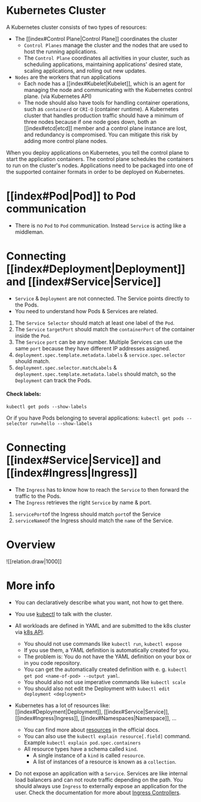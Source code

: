# Kubernetes Cluster

A Kubernetes cluster consists of two types of resources:

- The [[index#Control Plane|Control Plane]] coordinates the cluster
	- `Control Planes` manage the cluster and the nodes that are used to host the running applications.
	- The `Control Plane` coordinates all activities in your cluster, such as scheduling applications, maintaining applications' desired state, scaling applications, and rolling out new updates.
- `Nodes` are the workers that run applications
	- Each node has a [[index#Kubelet|Kubelet]], which is an agent for managing the node and communicating with the Kubernetes control plane.  (via Kubernetes API)
	- The node should also have tools for handling container operations, such as `containerd` or `CRI-O` (container runtime). A Kubernetes cluster that handles production traffic should have a minimum of three nodes because if one node goes down, both an [[index#etcd|etcd]] member and a control plane instance are lost, and redundancy is compromised. You can mitigate this risk by adding more control plane nodes.

When you deploy applications on Kubernetes, you tell the control plane to start the application containers. The control plane schedules the containers to run on the cluster's nodes. Applications need to be packaged into one of the supported container formats in order to be deployed on Kubernetes.

# [[index#Pod|Pod]] to Pod communication

- There is no `Pod` to `Pod` communication. Instead `Service` is acting like a middleman.
# Connecting [[index#Deployment|Deployment]] and [[index#Service|Service]]

- `Service` & `Deployment` are not connected. The Service points directly to the Pods.
- You need to understand how Pods & Services are related.

1. The `Service Selector` should match at least one label of the `Pod`.
2. The `Service` `targetPort` should match the `containerPort` of the container inside the `Pod`.
3. The `Service` `port` can be any number. Multiple Services can use the same `port` because they have different IP addresses assigned.
4. `deployment.spec.template.metadata.labels` & `service.spec.selector` should match.
5. `deployment.spec.selector.matchLabels` & `deployment.spec.template.metadata.labels` should match, so the `Deployment` can track the Pods.

#### Check labels:
`kubectl get pods --show-labels`

Or if you have Pods belonging to several applications:
`kubectl get pods --selector run=hello --show-labels`

# Connecting [[index#Service|Service]] and [[index#Ingress|Ingress]]

- The `Ingress` has to know how to reach the `Service` to then forward the traffic to the Pods.
- The `Ingress` retrieves the right `Service` by name & port.

1. `servicePort`of the Ingress should match `port`of the Service
2. `serviceName`of the Ingress should match the `name` of the Service.

# Overview

![[relation.draw|1000]]

# More info

- You can declaratively describe what you want, not how to get there.
- You use [kubectl](https://kubernetes.io/docs/tasks/tools/#kubectl) to talk with the cluster.
- All workloads are defined in YAML and are submitted to the k8s cluster via [k8s API](https://kubernetes.io/docs/reference/generated/kubernetes-api/v1.30/#deployment-v1-apps).
    - You should not use commands like `kubectl run`, `kubectl expose`
    - If you use them, a YAML definition is automatically created for you.
    - The problem is: You do not have the YAML definition on your box or in you code repository.
    - You can get the automatically created definition with e. g. `kubectl get pod <name-of-pod> --output yaml`.
    - You should also not use imperative commands like `kubectl scale`
    - You should also not edit the Deployment with `kubectl edit deployment <deployment>`

- Kubernetes has a lot of resources like: [[index#Deployment|Deployment]], [[index#Service|Service]], [[index#Ingress|Ingress]], [[index#Namespaces|Namespace]], ...
    - You can find more about [resources](https://kubernetes.io/docs/reference/generated/kubernetes-api/v1.30/) in the official docs.
    - You can also use the `kubectl explain resource[.field]` command. Example `kubectl explain pod.spec.containers`
    - All resource types have a schema called `kind`.
        - A single instance of a `kind` is called `resource`.
        - A list of instances of a resource is known as a `collection`.

- Do not expose an application with a `Service`. Services are like internal load balancers and can not route traffic depending on the path. You should always use `Ingress` to externally expose an application for the user. Check the documentation for more about [Ingress Controllers](https://kubernetes.io/docs/concepts/services-networking/ingress-controllers/).
